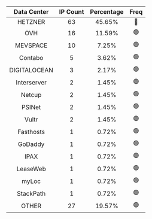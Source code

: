 | Data Center | IP Count | Percentage | Freq |
|:------------:|:--------:|:-----------:|:-----:|
| HETZNER | 63 | 45.65% | 🔴 |
| OVH | 16 | 11.59% | 🟢 |
| MEVSPACE | 10 | 7.25% | 🟢 |
| Contabo | 5 | 3.62% | 🟢 |
| DIGITALOCEAN | 3 | 2.17% | 🟢 |
| Interserver | 2 | 1.45% | 🟢 |
| Netcup | 2 | 1.45% | 🟢 |
| PSINet | 2 | 1.45% | 🟢 |
| Vultr | 2 | 1.45% | 🟢 |
| Fasthosts | 1 | 0.72% | 🟢 |
| GoDaddy | 1 | 0.72% | 🟢 |
| IPAX | 1 | 0.72% | 🟢 |
| LeaseWeb | 1 | 0.72% | 🟢 |
| myLoc | 1 | 0.72% | 🟢 |
| StackPath | 1 | 0.72% | 🟢 |
| OTHER | 27 | 19.57% | 🟢 |
